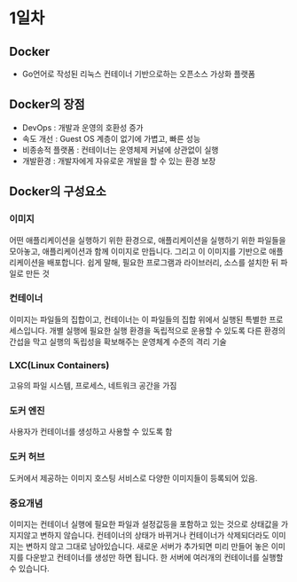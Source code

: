 # 1일차

## Docker
- Go언어로 작성된 리눅스 컨테이너 기반으로하는 오픈소스 가상화 플랫폼

## Docker의 장점
- DevOps : 개발과 운영의 호환성 증가
- 속도 개선 : Guest OS 계층이 없기에 가볍고, 빠른 성능
- 비종송적 플랫폼 : 컨테이너는 운영체제 커널에 상관없이 실행
- 개발환경 : 개발자에게 자유로운 개발을 할 수 있는 환경 보장

## Docker의 구성요소
### 이미지
어떤 애플리케이션을 실행하기 위한 환경으로, 애플리케이션을 실행하기 위한 파일들을 모아놓고, 애플리케이션과 함께 이미지로 만듭니다. 그리고 이 이미지를 기반으로 애플리케이션을 배포합니다. 쉽게 말해, 필요한 프로그램과 라이브러리, 소스를 설치한 뒤 파일로 만든 것

### 컨테이너
이미지는 파일들의 집합이고, 컨테이너는 이 파일들의 집합 위에서 실행된 특별한 프로세스입니다. 개별 실행에 필요한 실행 환경을 독립적으로 운용할 수 있도록 다른 환경의 간섭을 막고 실행의 독립성을 확보해주는 운영체계 수준의 격리 기술

### LXC(Linux Containers)
고유의 파일 시스템, 프로세스, 네트워크 공간을 가짐

### 도커 엔진
사용자가 컨테이너를 생성하고 사용할 수 있도록 함

### 도커 허브
도커에서 제공하는 이미지 호스팅 서비스로 다양한 이미지들이 등록되어 있음.

### 중요개념
이미지는 컨테이너 실행에 필요한 파일과 설정값등을 포함하고 있는 것으로 상태값을 가지지않고 변하지 않습니다. 
컨테이너의 상태가 바뀌거나 컨테이너가 삭제되더라도 이미지는 변하지 않고 그대로 남아있습니다. 
새로운 서버가 추가되면 미리 만들어 놓은 이미지를 다운받고 컨테이너를 생성만 하면 됩니다. 
한 서버에 여러개의 컨테이너를 실행할 수 있습니다.

